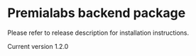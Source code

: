 # Premialabs backend package

Please refer to release description for installation instructions.

Current version 1.2.0